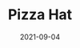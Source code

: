 ---
title: Pizza Hat
date: 2021-09-04
Author: Taft
base: GnomeHat
images: [
    "https://raw.githubusercontent.com/JumpKingPlus/JumpKingPlus.github.io/www/images/workshop/reskins/4-banner.png",
    "https://raw.githubusercontent.com/JumpKingPlus/JumpKingPlus.github.io/www/images/workshop/reskins/4-hover.png"
]
dlink: "https://github.com/JumpKingPlus/JumpKingPlus.github.io/raw/www/reskins/clothing/Pizza%20Hat.zip"
---